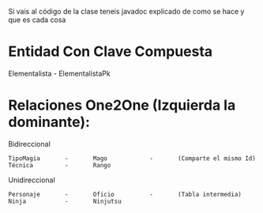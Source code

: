 Si vais al código de la clase teneis javadoc explicado de como se hace y que es cada cosa

# Entidad Con Clave Compuesta
Elementalista - ElementalistaPk

# Relaciones One2One (Izquierda la dominante):

Bidireccional

	TipoMagia 		- 		Mago 			- 		(Comparte el mismo Id)
	Técnica			-		Rango

Unidireccional

	Personaje		-		Oficio			-		(Tabla intermedia)
	Ninja			-		Ninjutsu
